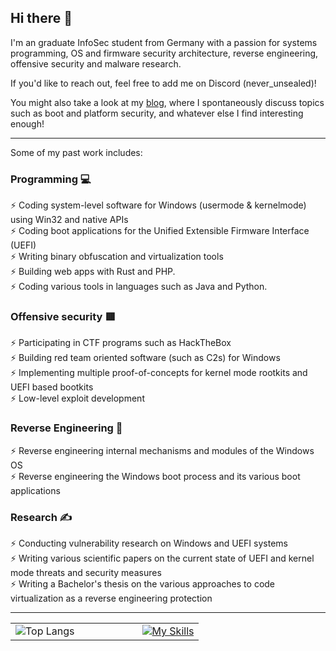 ## Hi there 👋

I'm an graduate InfoSec student from Germany with a passion for systems programming, OS and firmware security architecture, reverse engineering, offensive security and malware research.   

If you'd like to reach out, feel free to add me on Discord (never_unsealed)!  

You might also take a look at my [blog](https://never-unsealed.gitbook.io/blog), where I spontaneously discuss topics such as boot and platform security, and whatever else I find interesting enough! 

<hr>

Some of my past work includes:  

### Programming 💻
⚡ Coding system-level software for Windows (usermode & kernelmode) using Win32 and native APIs   
⚡ Coding boot applications for the Unified Extensible Firmware Interface (UEFI)  
⚡ Writing binary obfuscation and virtualization tools  
⚡ Building web apps with Rust and PHP.  
⚡ Coding various tools in languages such as Java and Python.  

### Offensive security 🟥
⚡ Participating in CTF programs such as HackTheBox   
⚡ Building red team oriented software (such as C2s) for Windows  
⚡ Implementing multiple proof-of-concepts for kernel mode rootkits and UEFI based bootkits  
⚡ Low-level exploit development  

### Reverse Engineering 👾
⚡ Reverse engineering internal mechanisms and modules of the Windows OS  
⚡ Reverse engineering the Windows boot process and its various boot applications  

### Research ✍️
⚡ Conducting vulnerability research on Windows and UEFI systems  
⚡ Writing various scientific papers on the current state of UEFI and kernel mode threats and security measures  
⚡ Writing a Bachelor's thesis on the various approaches to code virtualization as a reverse engineering protection  

<hr>
  
<table>
  <tr>
    <td>
      <img src="https://github-readme-stats.vercel.app/api/top-langs/?username=never-unsealed&hide=makefile,cmake&theme=tokyonight" alt="Top Langs" />
    </td>
    <td style="padding-left: 100px;">
      <a href="https://skillicons.dev">
        <img src="https://skillicons.dev/icons?i=c,cpp,rust,java,php,js,html,css" alt="My Skills" />
      </a>
    </td>
  </tr>
</table>
<!--
**never-unsealed/never-unsealed** is a ✨ _special_ ✨ repository because its `README.md` (this file) appears on your GitHub profile.

Here are some ideas to get you started:

- 🔭 I’m currently working on ...
- 🌱 I’m currently learning ...
- 👯 I’m looking to collaborate on ...
- 🤔 I’m looking for help with ...
- 💬 Ask me about ...
- 📫 How to reach me: ...
- 😄 Pronouns: ...
- ⚡ Fun fact: ...
-->
